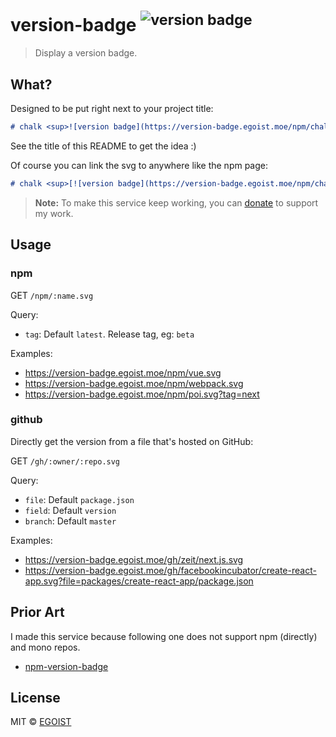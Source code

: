# version-badge <sup>![version badge](https://version-badge.egoist.moe/gh/egoist/version-badge.svg?v=2)</sup>

> Display a version badge.

## What?

Designed to be put right next to your project title:

```markdown
# chalk <sup>![version badge](https://version-badge.egoist.moe/npm/chalk.svg)</sup>
```

See the title of this README to get the idea :)

Of course you can link the svg to anywhere like the npm page:

```markdown
# chalk <sup>[![version badge](https://version-badge.egoist.moe/npm/chalk.svg)](https://npmjs.com/package/chalk)</sup>
```

> **Note:** To make this service keep working, you can [donate](https://github.com/egoist/donate) to support my work.

## Usage

### npm

GET `/npm/:name.svg`

Query:

- `tag`: Default `latest`. Release tag, eg: `beta`

Examples: 

- https://version-badge.egoist.moe/npm/vue.svg
- https://version-badge.egoist.moe/npm/webpack.svg
- https://version-badge.egoist.moe/npm/poi.svg?tag=next

### github

Directly get the version from a file that's hosted on GitHub:

GET `/gh/:owner/:repo.svg`

Query:

- `file`: Default `package.json`
- `field`: Default `version`
- `branch`: Default `master`

Examples:

- https://version-badge.egoist.moe/gh/zeit/next.js.svg
- https://version-badge.egoist.moe/gh/facebookincubator/create-react-app.svg?file=packages/create-react-app/package.json

## Prior Art

I made this service because following one does not support npm (directly) and mono repos.

- [npm-version-badge](https://github.com/teelaunch/npm-version-badge)

## License

MIT &copy; [EGOIST](github.com/EGOIST)
